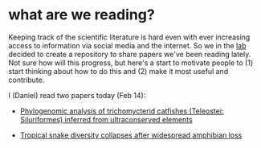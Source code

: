 # what are we reading?

Keeping track of the scientific literature is hard even with ever increasing access to information via social media and the internet. So we in the [lab](https://evolvert.uniandes.edu.co/) decided to create a repository to share papers we've been reading lately. Not sure how will this progress, but here's a start to motivate people to (1) start thinking about how to do this and (2) make it most useful and contribute.

I (Daniel) read two papers today (Feb 14):

- [Phylogenomic analysis of trichomycterid catfishes (Teleostei: Siluriformes) inferred from ultraconserved elements](https://www.nature.com/articles/s41598-020-59519-w)

- [Tropical snake diversity collapses after widespread amphibian loss](https://science.sciencemag.org/content/367/6479/814)
